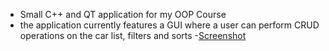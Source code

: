 - Small C++ and QT application for my OOP Course
- the application currently features a GUI where a user can perform CRUD operations on the car list, filters and sorts
-<a href="https://imgur.com/a/hwsRyQg">Screenshot</a> 
